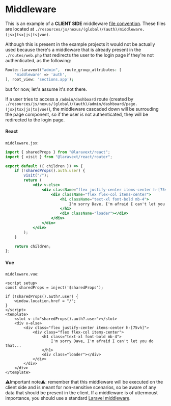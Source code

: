 # Middleware

This is an example of a **CLIENT SIDE** middleware [file convention](/concepts/file-conventions.md). These files are located at `./resources/js/nexus/(global)/(auth)/middleware.(jsx|tsx|js|ts|vue)`.

Although this is present in the example projects it would not be actually used because there's a middleware that is already present in the `./routes/web.php` that redirects the user to the login page if they're not authenticated, as the following:

```php
Route::laravext("admin",  route_group_attributes: [
    'middleware' => 'auth',
], root_view: 'sections.app');
```

but for now, let's assume it's not there.

If a user tries to access a `/admin/dashboard` route (created by `./resources/js/nexus/(global)/(auth)/admin/dashboard/page.(jsx|tsx|js|ts|vue)`), the middleware cascaded down will be surrouding the page component, so if the user is not authenticated, they will be redirected to the login page.

<!-- tabs:start -->

#### **React**

`middleware.jsx`:

```jsx
import { sharedProps } from "@laravext/react";
import { visit } from "@laravext/react/router";

export default ({ children }) => {
    if (!sharedProps().auth.user) {
        visit("/");
        return (
            <div v-else>
                <div className="flex justify-center items-center h-[75vh]">
                    <div className="flex flex-col items-center">
                        <h1 className="text-xl font-bold mb-4">
                            I'm sorry Dave, I'm afraid I can't let you do that...
                        </h1>
                        <div className="loader"></div>
                    </div>
                </div>
            </div>
        );
    }

    return children;
};
```

#### **Vue**

`middleware.vue`:

```vue
<script setup>
const sharedProps = inject('$sharedProps');

if (!sharedProps().auth?.user) {
    window.location.href = "/";
}
</script>
<template>
    <slot v-if="sharedProps().auth?.user"></slot>
    <div v-else>
        <div class="flex justify-center items-center h-[75vh]">
            <div class="flex flex-col items-center">
                <h1 class="text-xl font-bold mb-4">
                    I'm sorry Dave, I'm afraid I can't let you do that...
                </h1>
                <div class="loader"></div>
            </div>
        </div>
    </div>
</template>
```

<!-- tabs:end -->

⚠️Important note⚠️: remember that this middleware will be executed on the client side and is meant for non-sensitive scenarios, so be aware of any data that should be present in the client. If a middleware is of uttermoust importance, you should use a standard [Laravel middleware](https://laravel.com/docs/11.x/middleware).
